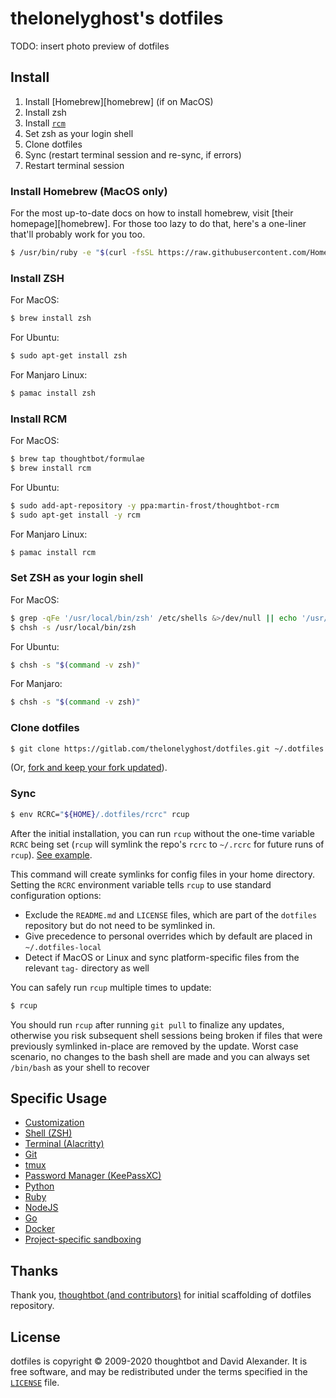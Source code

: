 thelonelyghost's dotfiles
=========================

TODO: insert photo preview of dotfiles

Install
-------

1. Install [Homebrew][homebrew] (if on MacOS)
2. Install zsh
3. Install [`rcm`][rcm]
4. Set zsh as your login shell
5. Clone dotfiles
6. Sync (restart terminal session and re-sync, if errors)
7. Restart terminal session

[rcm]: https://github.com/thoughtbot/rcm

### Install Homebrew (MacOS only)

For the most up-to-date docs on how to install homebrew, visit [their homepage][homebrew]. For those too lazy to do that, here's a one-liner that'll probably work for you too.

```bash
$ /usr/bin/ruby -e "$(curl -fsSL https://raw.githubusercontent.com/Homebrew/install/master/install)"
```

### Install ZSH

For MacOS:

```bash
$ brew install zsh
```

For Ubuntu:

```bash
$ sudo apt-get install zsh
```

For Manjaro Linux:

```bash
$ pamac install zsh
```

### Install RCM

For MacOS:

```bash
$ brew tap thoughtbot/formulae
$ brew install rcm
```

For Ubuntu:

```bash
$ sudo add-apt-repository -y ppa:martin-frost/thoughtbot-rcm
$ sudo apt-get install -y rcm
```

For Manjaro Linux:

```bash
$ pamac install rcm
```

### Set ZSH as your login shell

For MacOS:

```bash
$ grep -qFe '/usr/local/bin/zsh' /etc/shells &>/dev/null || echo '/usr/local/bin/zsh' | sudo tee -a /etc/shells 1>/dev/null
$ chsh -s /usr/local/bin/zsh
```

For Ubuntu:

```bash
$ chsh -s "$(command -v zsh)"
```

For Manjaro:

```bash
$ chsh -s "$(command -v zsh)"
```

### Clone dotfiles

```bash
$ git clone https://gitlab.com/thelonelyghost/dotfiles.git ~/.dotfiles
```

(Or, [fork and keep your fork updated](http://robots.thoughtbot.com/keeping-a-github-fork-updated)).


### Sync

```bash
$ env RCRC="${HOME}/.dotfiles/rcrc" rcup
```

After the initial installation, you can run `rcup` without the one-time variable `RCRC` being set (`rcup` will symlink the repo's `rcrc` to `~/.rcrc` for future runs of `rcup`). [See example](https://gitlab.com/thelonelyghost/dotfiles/blob/master/rcrc).

This command will create symlinks for config files in your home directory.  Setting the `RCRC` environment variable tells `rcup` to use standard configuration options:

* Exclude the `README.md` and `LICENSE` files, which are part of the `dotfiles` repository but do not need to be symlinked in.
* Give precedence to personal overrides which by default are placed in `~/.dotfiles-local`
* Detect if MacOS or Linux and sync platform-specific files from the relevant `tag-` directory as well

You can safely run `rcup` multiple times to update:

```bash
$ rcup
```

You should run `rcup` after running `git pull` to finalize any updates, otherwise you risk subsequent shell sessions being broken if files that were previously symlinked in-place are removed by the update. Worst case scenario, no changes to the bash shell are made and you can always set `/bin/bash` as your shell to recover

Specific Usage
--------------

- [Customization](docs/Customization.md)
- [Shell (ZSH)](docs/Shell.md)
- [Terminal (Alacritty)](docs/Terminal.md)
- [Git](docs/Git.md)
- [tmux](docs/Tmux.md)
- [Password Manager (KeePassXC)](docs/PasswordManager.md)
- [Python](docs/Python.md)
- [Ruby](docs/Ruby.md)
- [NodeJS](docs/JavaScript.md)
- [Go](docs/GoLang.md)
- [Docker](docs/Docker.md)
- [Project-specific sandboxing](docs/Direnv.md)

Thanks
------

Thank you, [thoughtbot (and contributors)](https://github.com/thoughtbot/dotfiles/contributors) for initial scaffolding of dotfiles repository.

License
-------

dotfiles is copyright © 2009-2020 thoughtbot and David Alexander. It is free software, and may be redistributed under the terms specified in the [`LICENSE`] file.

[`LICENSE`]: /LICENSE
